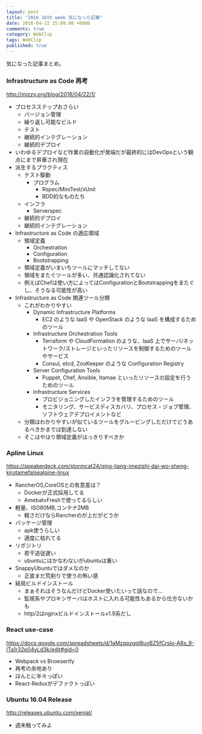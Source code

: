 ```yaml
---
layout: post
title: "2016 16th week 気になった記事"
date: 2016-04-22 15:09:08 +0900 
comments: true
category: WebClip
tags: WebClip
published: true
---
```


気になった記事まとめ。

### Infrastructure as Code 再考

<http://mizzy.org/blog/2016/04/22/1/>

- プロセスステップおさらい
  - バージョン管理
  - 繰り返し可能なビルド
  - テスト
  - 継続的インテグレーション
  - 継続的デプロイ
- いわゆるデプロイなど作業の自動化が発端だが最終的にはDevOpsという観点にまで昇華され現在
- 派生するプラクティス
  - テスト駆動
    - プログラム
      - Rspec/MiniTest/xUnit
      - BDD的なものたち
  - インフラ
    - Serverspec
  - 継続的デプロイ
  - 継続的インテグレーション
- Infrastructure as Code の適応領域
  - 領域定義
    - Orchestration
    - Configuration
    - Bootstrapping
  - 領域定義がいまいちツールにマッチしてない
  - 領域をまたぐツールが多い、共通認識化されてない
  - 例えばChefは使い方によってはConfigurationとBootstrappingをまたぐし、そうなる可能性が高い
- Infrastructure as Code 関連ツール分類
  - これがわかりやすい
    - Dynamic Infrastructure Platforms
      - EC2 のような IaaS や OpenStack のような IaaS を構成するためのツール
    - Infrastructure Orchestration Tools
      - Terraform や CloudFormation のような、IaaS 上でサーバ/ネットワーク/ストレージといったリソースを制御するためのツールやサービス
      - Consul, etcd, ZooKeeper のような Configuration Registry
    - Server Configuration Tools
      - Puppet, Chef, Ansible, Itamae といったリソースの設定を行うためのツール
    - Infrastructure Services
      - プロビジョニングしたインフラを管理するためのツール
      - モニタリング、サービスディスカバリ、プロセス・ジョブ管理、ソフトウェアデプロイメントなど
  - 分類はわかりやすいが似ているツールをグルーピングしただけでどうあるべきかまでは到達しない
  - そこはやはり領域定義がはっきりすべきか

### Apline Linux 

<https://speakerdeck.com/stormcat24/qing-liang-imezishi-dai-wo-sheng-kirutamefalsealpine-linux>

- RancherOS,CoreOSとの有意差は？
  - Dockerが正式採用してる
  - AmebatvFreshで使ってるらしい
- 軽量、ISO80MB,コンテナ2MB
  - 軽さだけならRancherのが上だがどうか
- パッケージ管理
  - apk使うらしい
  - 適度に枯れてる
- リポジトリ
  - 若干追従遅い
  - ubuntuにはかなわないがubuntuは重い
- SnappyUbuntuではダメなのか
  - 正直まだ荒削りで使うの怖い感
- 結局ビルドインストール
  - まぁそれはそうなんだけどDocker使いたいって話なので...
  - 監視系やプロキシサーバはホストに入れる可能性もあるから仕方ないかも
  - http/2はnginxビルドインストールv1.9系だし

### React use-case 

<https://docs.google.com/spreadsheets/d/1aMzqpzgpI8uvBZ5fCrsIo-A8s_9-ITa1r32p04yLd3k/edit#gid=0>

- Webpack vs Browserify
- 再考の余地あり
- ほんとに半々っぽい
- React-Reduxがデファクトっぽい

### Ubuntu 16.04 Release 

<http://releases.ubuntu.com/xenial/>

- 週末触ってみよ
